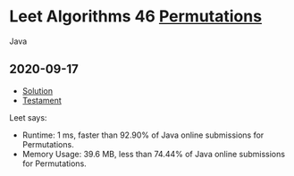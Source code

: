 


# Leet Algorithms 46 [Permutations](https://leetcode.com/problems/permutations)
Java


## 2020-09-17
* [Solution](Solution.java)
* [Testament](Testament.java)

Leet says:
* Runtime: 1 ms, faster than 92.90% of Java online submissions for Permutations.
* Memory Usage: 39.6 MB, less than 74.44% of Java online submissions for Permutations.
